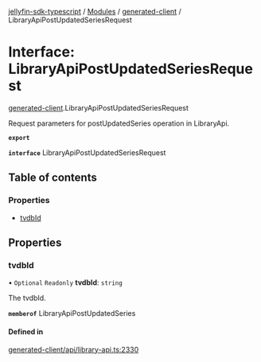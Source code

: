 [jellyfin-sdk-typescript](../README.md) / [Modules](../modules.md) / [generated-client](../modules/generated_client.md) / LibraryApiPostUpdatedSeriesRequest

# Interface: LibraryApiPostUpdatedSeriesRequest

[generated-client](../modules/generated_client.md).LibraryApiPostUpdatedSeriesRequest

Request parameters for postUpdatedSeries operation in LibraryApi.

**`export`**

**`interface`** LibraryApiPostUpdatedSeriesRequest

## Table of contents

### Properties

- [tvdbId](generated_client.LibraryApiPostUpdatedSeriesRequest.md#tvdbid)

## Properties

### tvdbId

• `Optional` `Readonly` **tvdbId**: `string`

The tvdbId.

**`memberof`** LibraryApiPostUpdatedSeries

#### Defined in

[generated-client/api/library-api.ts:2330](https://github.com/thornbill/jellyfin-sdk-typescript/blob/e430881/src/generated-client/api/library-api.ts#L2330)
